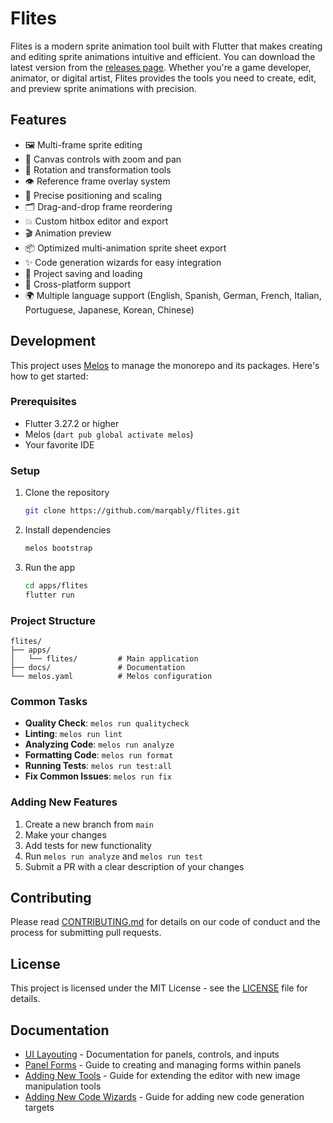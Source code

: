# Flites

Flites is a modern sprite animation tool built with Flutter that makes creating and editing sprite animations intuitive and efficient. You can download the latest version from the [releases page](https://github.com/marqably/flites/releases). Whether you're a game developer, animator, or digital artist, Flites provides the tools you need to create, edit, and preview sprite animations with precision.

## Features

- 🖼️ Multi-frame sprite editing
- 🎨 Canvas controls with zoom and pan
- 🔄 Rotation and transformation tools
- 👁️ Reference frame overlay system
- 🎯 Precise positioning and scaling
- 🗂️ Drag-and-drop frame reordering
- 💥 Custom hitbox editor and export
- 🎬 Animation preview
- 📦 Optimized multi-animation sprite sheet export
- ✨ Code generation wizards for easy integration
- 💾 Project saving and loading
- 📱 Cross-platform support
- 🌍 Multiple language support (English, Spanish, German, French, Italian, Portuguese, Japanese, Korean, Chinese)

## Development

This project uses [Melos](https://melos.invertase.dev/) to manage the monorepo and its packages. Here's how to get started:

### Prerequisites

- Flutter 3.27.2 or higher
- Melos (`dart pub global activate melos`)
- Your favorite IDE

### Setup

1. Clone the repository

    ```bash
    git clone https://github.com/marqably/flites.git
    ```

2. Install dependencies

    ```bash
    melos bootstrap
    ```

3. Run the app

    ```bash
    cd apps/flites
    flutter run
    ```

### Project Structure

```text
flites/
├── apps/
│   └── flites/         # Main application
├── docs/               # Documentation
└── melos.yaml          # Melos configuration
```

### Common Tasks

- **Quality Check**: `melos run qualitycheck`
- **Linting**: `melos run lint`
- **Analyzing Code**: `melos run analyze`
- **Formatting Code**: `melos run format`
- **Running Tests**: `melos run test:all`
- **Fix Common Issues**: `melos run fix`

### Adding New Features

1. Create a new branch from `main`
2. Make your changes
3. Add tests for new functionality
4. Run `melos run analyze` and `melos run test`
5. Submit a PR with a clear description of your changes

## Contributing

Please read [CONTRIBUTING.md](CONTRIBUTING.md) for details on our code of conduct and the process for submitting pull requests.

## License

This project is licensed under the MIT License - see the [LICENSE](LICENSE) file for details.

## Documentation

- [UI Layouting](docs/ui-layouting.md) - Documentation for panels, controls, and inputs
- [Panel Forms](docs/panel-forms.md) - Guide to creating and managing forms within panels
- [Adding New Tools](docs/adding_new_tools.md) - Guide for extending the editor with new image manipulation tools
- [Adding New Code Wizards](docs/adding_new_code_wizards.md) - Guide for adding new code generation targets
